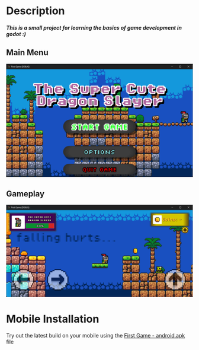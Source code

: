 # Description

##### This is a small project for learning the basics of game development in godot :)

## Main Menu

![main-menu](main-menu.png)

## Gameplay

![gameplay](gameplay.png)

# Mobile Installation

Try out the latest build on your mobile using the [First Game - android.apk](Android/First%20Game%20-%20android.apk) file
